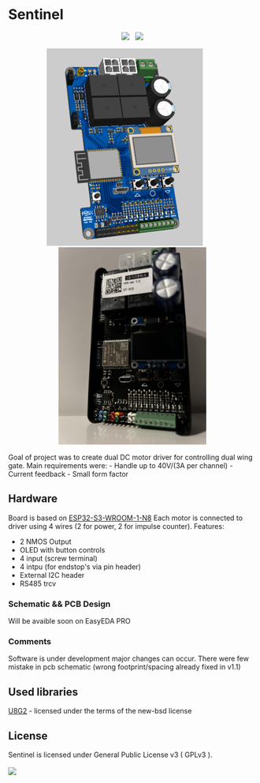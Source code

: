 # Sentinel
<p align="center">
<img src="https://img.shields.io/github/last-commit/P8sx/sentinel.svg?style=for-the-badge" />
&nbsp;
<img src="https://img.shields.io/github/license/P8sx/sentinel.svgsvg?style=for-the-badge" />
</p>

<p align="center">
  <img alt="Light" src="img/3d.png" height="400px">
&nbsp; &nbsp; &nbsp; &nbsp;
  <img alt="Dark" src="img/pic.jpg" height="400px">
</p>
Goal of project was to create dual DC motor driver for controlling dual wing gate. Main requirements were:
- Handle up to 40V/(3A per channel)
- Current feedback
- Small form factor


## Hardware
Board is based on [ESP32-S3-WROOM-1-N8](https://www.espressif.com/sites/default/files/documentation/esp32-s3-wroom-1_wroom-1u_datasheet_en.pdf)
Each motor is connected to driver using 4 wires (2 for power, 2 for impulse counter). 
Features:
- 2 NMOS Output
- OLED with button controls
- 4 input (screw terminal)
- 4 intpu (for endstop's via pin header)
- External I2C header
- RS485 trcv

### Schematic && PCB Design
Will be avaible soon on EasyEDA PRO

### Comments
Software is under development major changes can occur.
There were few mistake in pcb schematic (wrong footprint/spacing already fixed in v1.1)

## Used libraries
[U8G2](https://github.com/olikraus/u8g2) - licensed under the terms of the new-bsd license
## License
Sentinel is licensed under General Public License v3 ( GPLv3 ).
<br/>
<br/>
<img src="https://img.shields.io/github/license/P8sx/sentinel.svg?style=for-the-badge" />
</div>
